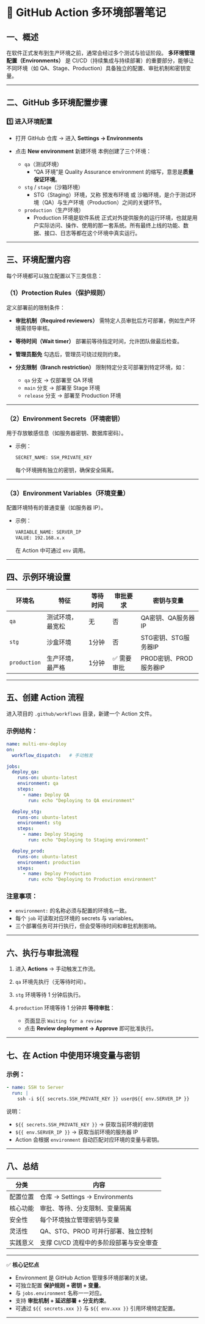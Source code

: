 # 🧩 GitHub Action 多环境部署笔记

## 一、概述

在软件正式发布到生产环境之前，通常会经过多个测试与验证阶段。
**多环境管理配置（Environments）** 是 CI/CD（持续集成与持续部署）的重要部分，能够让不同环境（如 QA、Stage、Production）具备独立的配置、审批机制和密钥变量。

---

## 二、GitHub 多环境配置步骤

### 1️⃣ 进入环境配置

* 打开 GitHub 仓库 → 进入 **Settings → Environments**
* 点击 **New environment** 新建环境
  本例创建了三个环境：

  * `qa`（测试环境）
    - “QA 环境”是 Quality Assurance environment 的缩写，意思是**质量保证环境**。
  * `stg` / `stage`（沙箱环境）
    - STG（Staging）环境，又称 预发布环境 或 沙箱环境，是介于测试环境（QA）与生产环境（Production）之间的关键环节。
  * `production`（生产环境）
    - Production 环境是软件系统 正式对外提供服务的运行环境，也就是用户实际访问、操作、使用的那一套系统。所有最终上线的功能、数据、接口、日志等都在这个环境中真实运行。

---

## 三、环境配置内容

每个环境都可以独立配置以下三类信息：

### （1）Protection Rules（保护规则）

定义部署前的限制条件：

* **审批机制（Required reviewers）**
  需特定人员审批后方可部署，例如生产环境需领导审核。
* **等待时间（Wait timer）**
  部署前等待指定时间，允许团队做最后检查。
* **管理员豁免**
  勾选后，管理员可绕过规则约束。
* **分支限制（Branch restriction）**
  限制特定分支可部署到特定环境，如：

  * `qa` 分支 → 仅部署至 QA 环境
  * `main` 分支 → 部署至 Stage 环境
  * `release` 分支 → 部署至 Production 环境

---

### （2）Environment Secrets（环境密钥）

用于存放敏感信息（如服务器密钥、数据库密码）。

* 示例：

  ```bash
  SECRET_NAME: SSH_PRIVATE_KEY
  ```

  每个环境拥有独立的密钥，确保安全隔离。

---

### （3）Environment Variables（环境变量）

配置环境特有的普通变量（如服务器 IP）。

* 示例：

  ```bash
  VARIABLE_NAME: SERVER_IP
  VALUE: 192.168.x.x
  ```

  在 Action 中可通过 `env` 调用。

---

## 四、示例环境设置

| 环境名          | 特征       | 等待时间 | 审批要求   | 密钥与变量            |
| ------------ | -------- | ---- | ------ | ---------------- |
| `qa`         | 测试环境，最宽松 | 无    | 否      | QA密钥、QA服务器IP     |
| `stg`        | 沙盒环境     | 1分钟  | 否      | STG密钥、STG服务器IP   |
| `production` | 生产环境，最严格 | 1分钟  | ✅ 需要审批 | PROD密钥、PROD服务器IP |

---

## 五、创建 Action 流程

进入项目的 `.github/workflows` 目录，新建一个 Action 文件。

### 示例结构：

```yaml
name: multi-env-deploy
on:
  workflow_dispatch:   # 手动触发

jobs:
  deploy_qa:
    runs-on: ubuntu-latest
    environment: qa
    steps:
      - name: Deploy QA
        run: echo "Deploying to QA environment"

  deploy_stg:
    runs-on: ubuntu-latest
    environment: stg
    steps:
      - name: Deploy Staging
        run: echo "Deploying to Staging environment"

  deploy_prod:
    runs-on: ubuntu-latest
    environment: production
    steps:
      - name: Deploy Production
        run: echo "Deploying to Production environment"
```

### 注意事项：

* `environment:` 的名称必须与配置的环境名一致。
* 每个 `job` 可读取对应环境的 secrets 与 variables。
* 三个部署任务可并行执行，但会受等待时间和审批机制影响。

---

## 六、执行与审批流程

1. 进入 **Actions** → 手动触发工作流。
2. `qa` 环境先执行（无等待时间）。
3. `stg` 环境等待 1 分钟后执行。
4. `production` 环境等待 1 分钟并 **等待审批**：

   * 页面显示 `Waiting for a review`
   * 点击 **Review deployment → Approve** 即可批准执行。

---

## 七、在 Action 中使用环境变量与密钥

### 示例：

```yaml
- name: SSH to Server
  run: |
    ssh -i ${{ secrets.SSH_PRIVATE_KEY }} user@${{ env.SERVER_IP }}
```

说明：

* `${{ secrets.SSH_PRIVATE_KEY }}` → 获取当前环境的密钥
* `${{ env.SERVER_IP }}` → 获取当前环境的服务器 IP
* Action 会根据 `environment` 自动匹配对应环境的变量与密钥。

---

## 八、总结

| 分类   | 内容                           |
| ---- | ---------------------------- |
| 配置位置 | 仓库 → Settings → Environments |
| 核心功能 | 审批、等待、分支限制、变量隔离              |
| 安全性  | 每个环境独立管理密钥与变量                |
| 灵活性  | QA、STG、PROD 可并行部署、独立控制       |
| 实践意义 | 支撑 CI/CD 流程中的多阶段部署与安全审查      |

---

✅ **核心记忆点**

* Environment 是 GitHub Action 管理多环境部署的关键。
* 可独立配置 **保护规则 + 密钥 + 变量**。
* 与 `jobs.environment` 名称一一对应。
* 支持 **审批机制 + 延迟部署 + 分支约束**。
* 可通过 `${{ secrets.xxx }}` 与 `${{ env.xxx }}` 引用环境特定配置。

---